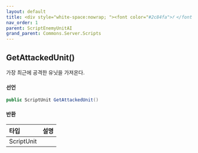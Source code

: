 ```yaml
---
layout: default
title: <div style="white-space:nowrap; "><font color="#2c84fa">𝑓 </font>GetAttackedUnit</div>
nav_order: 1
parent: ScriptEnemyUnitAI
grand_parent: Commons.Server.Scripts
---
```


## GetAttackedUnit()
가장 최근에 공격한 유닛을 가져온다.

#### 선언
```cs
public ScriptUnit GetAttackedUnit()
```

#### 반환

|타입|설명|
|:-|:-|
|ScriptUnit|